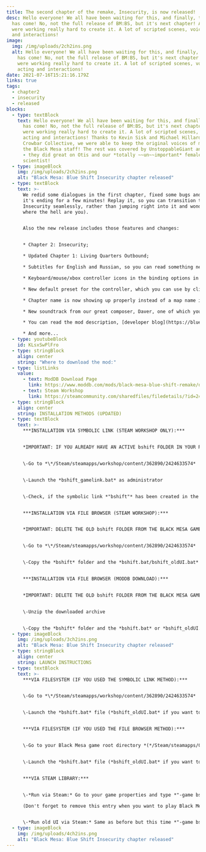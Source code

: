 ```yaml
---
title: The second chapter of the remake, Insecurity, is now released!
desc: Hello everyone! We all have been waiting for this, and finally, this day
  has come! No, not the full release of BM:BS, but it's next chapter! And we
  were working really hard to create it. A lot of scripted scenes, voice acting
  and interactions!
image:
  img: /img/uploads/2ch2ins.png
  alt: Hello everyone! We all have been waiting for this, and finally, this day
    has come! No, not the full release of BM:BS, but it's next chapter! And we
    were working really hard to create it. A lot of scripted scenes, voice
    acting and interactions!
date: 2021-07-16T15:21:16.179Z
links: true
tags:
  - chapter2
  - insecurity
  - released
blocks:
  - type: textBlock
    text: Hello everyone! We all have been waiting for this, and finally, this day
      has come! No, not the full release of BM:BS, but it's next chapter! And we
      were working really hard to create it. A lot of scripted scenes, voice
      acting and interactions! Thanks to Kevin Sisk and Michael Hillard from
      Crowbar Collective, we were able to keep the original voices of most of
      the Black Mesa staff! The rest was covered by UnstoppableGiant and bONES!!
      - they did great on Otis and our *totally ~~un~~important* female
      scientist!
  - type: imageBlock
    img: /img/uploads/2ch2ins.png
    alt: "Black Mesa: Blue Shift Insecurity chapter released"
  - type: textBlock
    text: >-
      We redid some dialogues in the first chapter, fixed some bugs and extended
      it's ending for a few minutes! Replay it, so you can transition to the
      Insecurity seamlessly, rather than jumping right into it and wondering
      where the hell are you).


      Also the new release includes those features and changes:


      * Chapter 2: Insecurity;

      * Updated Chapter 1: Living Quarters Outbound;

      * Subtitles for English and Russian, so you can read something new while playing;

      * Keyboard/mouse/xbox controller icons in the binding options in the new UI;

      * New default preset for the controller, which you can use by clicking on the new button in the bindings options in the new UI (when applying controller preset, it unbinds all the keyboard bindings for the HUD hints to show up the right icons, and vice versa);

      * Chapter name is now showing up properly instead of a map name in saves;

      * New soundtrack from our great composer, Daver, one of which you can hear down there;

      * You can read the mod description, [developer blog](https://blueshift.hecucollective.com/blog/) and see the people involved in the development of this remake in the last two tabs in the new UI;

      * And more...
  - type: youtubeBlock
    id: KLsxSwPlFro
  - type: stringBlock
    align: center
    string: "Where to download the mod:"
  - type: listLinks
    value:
      - text: ModDB Download Page
        link: https://www.moddb.com/mods/black-mesa-blue-shift-remake/downloads/black-mesa-blue-shift-chapters-1-2#downloadsform
      - text: Steam Workshop
        link: https://steamcommunity.com/sharedfiles/filedetails/?id=2424633574
  - type: stringBlock
    align: center
    string: INSTALLATION METHODS (UPDATED)
  - type: textBlock
    text: >-
      ***INSTALLATION VIA SYMBOLIC LINK (STEAM WORKSHOP ONLY):***


      *IMPORTANT: IF YOU ALREADY HAVE AN ACTIVE bshift FOLDER IN YOUR ROOT DIRECTORY, YOU HAVE TO DELETE IT OR OTHERWHISE THE SYMBOLIC LINK MIGHT FAIL TO CREATE!*


      \-Go to *\*/Steam/steamapps/workshop/content/362890/2424633574*


      \-Launch the *bshift_gamelink.bat* as administrator


      \-Check, if the symbolic link *"bshift"* has been created in the Black Mesa root directory *(*/Steam/Steamapps/Common/Black Mesa)*


      ***INSTALLATION VIA FILE BROWSER (STEAM WORKSHOP):***


      *IMPORTANT: DELETE THE OLD bshift FOLDER FROM THE BLACK MESA GAME ROOT DIRECTORY BEFORE COPYING THE NEW ONE OR YOU'LL FACE SOME ISSUES.*


      \-Go to *\*/Steam/steamapps/workshop/content/362890/2424633574*


      \-Copy the *bshift* folder and the *bshift.bat/bshift_oldUI.bat* into your Black Mesa game root directory *(*/Steam/steamapps/Common/Black Mesa/)*


      ***INSTALLATION VIA FILE BROWSER (MODDB DOWNLOAD):***


      *IMPORTANT: DELETE THE OLD bshift FOLDER FROM THE BLACK MESA GAME ROOT DIRECTORY BEFORE COPYING THE NEW ONE OR YOU'LL FACE SOME ISSUES.*


      \-Unzip the downloaded archive


      \-Copy the *bshift* folder and the *bshift.bat* or *bshift_oldUI.bat* into your Black Mesa game root directory *(*/Steam/Steamapps/Common/Black Mesa/)*
  - type: imageBlock
    img: /img/uploads/3ch2ins.png
    alt: "Black Mesa: Blue Shift Insecurity chapter released"
  - type: stringBlock
    align: center
    string: LAUNCH INSTRUCTIONS
  - type: textBlock
    text: >-
      ***VIA FILESYSTEM (IF YOU USED THE SYMBOLIC LINK METHOD):***


      \-Go to *\*/Steam/steamapps/workshop/content/362890/2424633574*


      \-Launch the *bshift.bat* file (*bshift_oldUI.bat* if you want to play under the old UI)


      ***VIA FILESYSTEM (IF YOU USED THE FILE BROWSER METHOD):***


      \-Go to your Black Mesa game root directory *(*/Steam/steamapps/Common/Black Mesa/)*


      \-Launch the *bshift.bat* file (*bshift_oldUI.bat* if you want to play under the old UI)


      ***VIA STEAM LIBRARY:***


      \-*Run via Steam:* Go to your game properties and type *"-game bshift"* into your launch options.\

      (Don't forget to remove this entry when you want to play Black Mesa again.)


      \-*Run old UI via Steam:* Same as before but this time *"-game bshift -oldgameui"*
  - type: imageBlock
    img: /img/uploads/4ch2ins.png
    alt: "Black Mesa: Blue Shift Insecurity chapter released"
---
```

